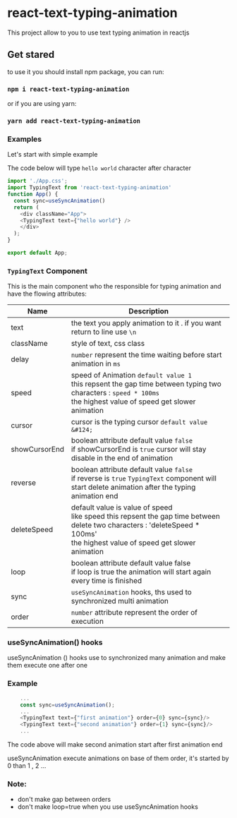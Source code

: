# react-text-typing-animation

This project allow to you to use text typing animation in reactjs

## Get stared

to use it you should install npm package, you can run:

### `npm i react-text-typing-animation`

or if you are using yarn:
### `yarn add react-text-typing-animation`

### Examples
Let's start with simple example

The code below will type `hello world` character after character
```js
import './App.css';
import TypingText from 'react-text-typing-animation'
function App() {
  const sync=useSyncAnimation()
  return (
    <div className="App">
    <TypingText text={"hello world"} />
    </div>
  );
}

export default App;

```
### `TypingText` Component
 This is the main component who the responsible for typing animation 
and have the flowing attributes:

 | Name          | Description                                                                                                                                                                         |
|---------------|-------------------------------------------------------------------------------------------------------------------------------------------------------------------------------------|
 | text          | the text you apply animation to it . if you want return to line use `\n`                                                                                                            |
| className     | style of text, css class                                                                                                                                                            |
| delay         | `number` represent the time waiting before start animation in `ms`                                                                                                                  |
 | speed         | speed of Animation `default value 1` <br/>this repsent the gap time between typing two characters : `speed * 100ms`<br/>the highest value of speed get slower animation             |
 | cursor        | cursor is the typing cursor `default value &#124;`                                                                                                                                  |                                                                                                                             |
 | showCursorEnd | boolean attribute default value `false`<br/> if showCursorEnd is `true` cursor will stay disable in the end of animation                                                            |
| reverse       | boolean attribute default value `false`<br/> if reverse is `true` `TypingText` component will start delete animation after the typing animation end                                 |
| deleteSpeed   | default value is value of speed<br/>like speed this repsent the gap time between delete two characters : 'deleteSpeed * 100ms' <br/>the highest value of speed get slower animation |
| loop          | boolean attribute default value false <br/> if loop is true the animation will start again every time is finished                                                                   |
| sync          | `useSyncAnimation` hooks, ths used to synchronized multi animation                                                                                                                  |
| order         | `number` attribute represent the order of execution                                                                                                                                 |

### useSyncAnimation() hooks

 useSyncAnimation () hooks use to synchronized many animation and make them execute one after one
 
### Example 
```js
    ...
    const sync=useSyncAnimation();
    ...
    <TypingText text={"first animation"} order={0} sync={sync}/>
    <TypingText text={"second animation"} order={1} sync={sync}/>
    ...
```

The code above will make second animation start after first animation end

useSyncAnimation execute animations on base of them  order, it's started by 0 than 1 , 2 ...

### Note:
   
- don't make gap between orders
- don't make loop=true when you use useSyncAnimation hooks




